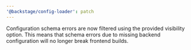 ```yaml
---
'@backstage/config-loader': patch
---
```


Configuration schema errors are now filtered using the provided visibility option. This means that schema errors due to missing backend configuration will no longer break frontend builds.
